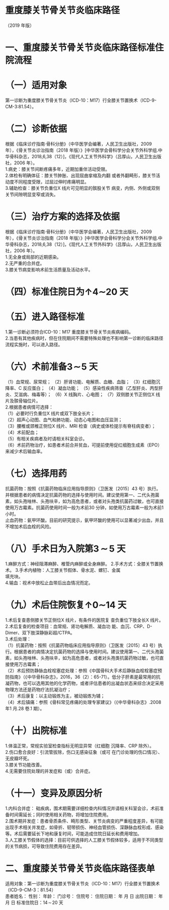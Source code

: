 # 重度膝关节骨关节炎临床路径  
（2019 年版）  
# 一、重度膝关节骨关节炎临床路径标准住院流程  
# （一）适用对象  
第一诊断为重度膝关节骨关节炎（ICD-10：M17）行全膝关节置换术（ICD-9-CM-3:81.54）。  
# （二）诊断依据  
根据《临床诊疗指南·骨科分册》（中华医学会编著，人民卫生出版社，2009 年），《骨关节炎诊治指南（2018 年版）》[中华医学会骨科学分会关节外科学组.中华骨科杂志，2018,6,38（12）]，《现代人工关节外科学》（吕厚山，人民卫生出版社，2006 年）。  
1.病史：膝关节间断疼痛多年，近期加重伴活动受限。  
2.体检有明确体征：膝关节肿胀、出现屈曲挛缩及内翻 或者外翻畸形，膝关节活动度不同程度受限，过屈过伸时疼痛明显。  
3.辅助检查：膝关节负重位X 线片可见明显的髌股关节 病变，内侧、外侧或双侧关节间隙明显变窄或消失。  
# （三）治疗方案的选择及依据  
根据《临床诊疗指南·骨科分册》（中华医学会编著，人民卫生出版社，2009 年），《骨关节炎诊治指南（2018 年版）》[中华医学会骨科学分会关节外科学组.中华骨科杂志，2018,6,38（12）]，《现代人工关节外科学》（吕厚山，人民卫生出版社，2006 年）。  
1.无全身或局部的近期感染。  
2.无严重的合并症。  
3.膝关节病变影响术前生活质量及活动水平。  
# （四）标准住院日为$\mathord{\uparrow}4\mathord{\sim}20$ 天  
# （五）进入路径标准  
1.第一诊断必须符合ICD-10：M17 重度膝关节骨关节炎疾病编码。  
2.当患有其他疾病时，但在住院期间不需要特殊处理也不影响第一诊断的临床路径流程实施时，可以进入路径。  
# （六）术前准备$\pmb{3}\!\sim\!\pmb{5}$ 天  
（1）血常规、尿常规； （2）肝肾功能、电解质、血糖、血脂； （3）红细胞沉降率、C 反应蛋白； （4）凝血功能； （5）感染性疾病筛查（乙型肝炎、丙型肝炎、艾滋病、梅毒等）； （6）X 线胸片、心电图； （7）双侧膝关节正侧位X 线片及髌骨轴位片。  
2.根据患者病情可选择：  
（1）必要时行负重位X 线片或双下肢全长片；  
（2）超声心动图、血气和肺功能、动态心电图和血压监测；  
（3）腰椎或颈椎正侧位X 线片、MRI 检查（病史或体检提示有脊柱病变者）；  
（4）术前配血；  
（5）有相关疾病者及时请相关科室会诊。  
（6）术前药物治疗，如患者术前合并贫血，可提前使用促红细胞生成素（EPO）来减少术后输血率。  
# （七）选择用药  
抗菌药物：按照《抗菌药物临床应用指导原则》（卫医发〔2015〕43 号）执行。并根据患者的病情决定抗菌药物的选择与使用时间。建议使用第一、二代头孢菌素，如头孢唑林、头孢呋辛，如为高危患者，或者对头孢类抗菌药过敏，也可直接使用万古霉素。抗菌药使用时间一般为术前30 分钟，如使用万古霉素一般为术前1 小时。  
止血药物：氨甲环酸。目前的研究提示，氨甲环酸的使用可以显著减少出血，并且不增加术后血栓的风险。  
# （八）手术日为入院第$\pmb{3}\!\!\sim\!\!\pmb{5}$ 天  
1.麻醉方式：神经阻滞麻醉、椎管内麻醉或全身麻醉。 2.手术方式：全膝关节置换术。 3.手术内植物：人工膝关节假体、骨水泥、螺钉、金属  
填充块。  
4.输血：视术中放松止血带后出血情况而定。  
# （九）术后住院恢复$\mathord{\uparrow}0\mathord{\sim}14$ 天  
1.术后复查患侧膝关节正侧位X 线片，有条件的医院复 查负重位下肢全长X 线片。  
2.术后复查的检查项目：血常规、肾功电解质、凝血功 能、血沉、CRP、D-Dimer、双下肢深静脉彩超/CTPA。  
3.术后处理：  
（1）抗菌药物：按照《抗菌药物临床应用指导原则》（卫医发〔2015〕43 号）执行。根据患者的病情决定抗菌药物的选择与使用时间。建议使用第一、二代头孢菌素，如头孢唑林、头孢呋辛，如为高危患者，或者对头孢类抗菌药物过敏，也可直接使用万古霉素；  
（2）术后预防静脉血栓栓塞症处理：参照《中国骨科大手术后静脉血栓栓塞症预防指南》（《中华骨科杂志》，2016，36（2）：65-71）。低分子肝素是最常用的抗凝药物，也可以选用其他的化学药物，或者评估患者的出凝血状态来综合决定采用物理方法还是药物疗法抗凝治疗；  
（3）术后康复：以主动锻炼为主，被动锻炼为辅；  
（4）术后镇痛：参照《骨科常见疼痛的处理专家建议》（《中华骨科杂志》.2008 年1 月.28 卷.1 期）。  
# （十）出院标准  
1.体温正常，常规实验室检查指标无明显异常（红细胞 沉降率、CRP 除外）。  
2.伤口愈合良好：引流管拔除，伤口无感染征象（或可 在门诊处理的伤口情况）、无皮瓣坏死。  
3.膝关节功能改善。  
4.无需要住院处理的并发症和（或）合并症。  
# （十一）变异及原因分析  
1.内科合并症： 础疾病，围术期需要详细检查内科情况并请相关科室会诊，术前准备时间需延长；同时使用相关药物，将增加住院费用。  
2.围术期并发症：患者骨质条件、畸形类型、关节炎病变的严重程度差异，有可能出现手术相关并发症，如骨折、韧带损伤、神经血管损伤、深静脉血栓形成、感染等。术后需要延长下地和康复时间，可能造成住院日延长和费用增加。  
3.人工膝关节假体的选择：目前可供选择的人工膝关节假体较多，适用于不同类型的关节病损，可导致住院费用存在差异。  
# 二、重度膝关节骨关节炎临床路径表单  
适用对象：第一诊断为重度膝关节骨关节炎（ICD-10：M17）行全膝关节置换术（ICD-9-CM-3：81.54）  
患者姓名：       性别：       年龄：       门诊号：       住院号：        住院日期：    年    月   日  出院日期：    年   月    日  标准住院日：$14\!\sim\!20$ 天  

